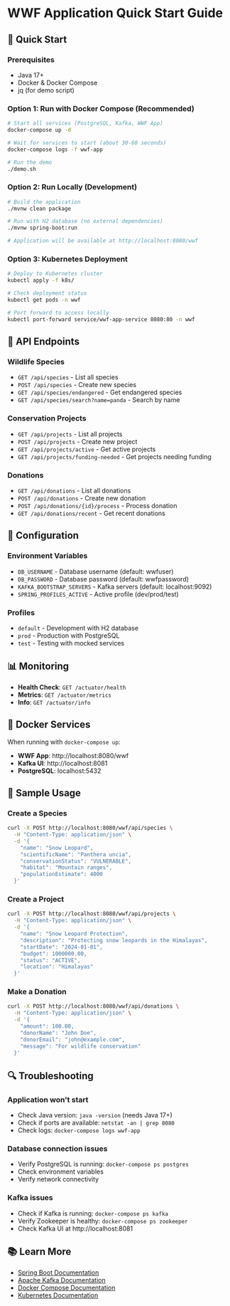 # WWF Application Quick Start Guide

## 🚀 Quick Start

### Prerequisites
- Java 17+
- Docker & Docker Compose
- jq (for demo script)

### Option 1: Run with Docker Compose (Recommended)
```bash
# Start all services (PostgreSQL, Kafka, WWF App)
docker-compose up -d

# Wait for services to start (about 30-60 seconds)
docker-compose logs -f wwf-app

# Run the demo
./demo.sh
```

### Option 2: Run Locally (Development)
```bash
# Build the application
./mvnw clean package

# Run with H2 database (no external dependencies)
./mvnw spring-boot:run

# Application will be available at http://localhost:8080/wwf
```

### Option 3: Kubernetes Deployment
```bash
# Deploy to Kubernetes cluster
kubectl apply -f k8s/

# Check deployment status
kubectl get pods -n wwf

# Port forward to access locally
kubectl port-forward service/wwf-app-service 8080:80 -n wwf
```

## 📡 API Endpoints

### Wildlife Species
- `GET /api/species` - List all species
- `POST /api/species` - Create new species
- `GET /api/species/endangered` - Get endangered species
- `GET /api/species/search?name=panda` - Search by name

### Conservation Projects  
- `GET /api/projects` - List all projects
- `POST /api/projects` - Create new project
- `GET /api/projects/active` - Get active projects
- `GET /api/projects/funding-needed` - Get projects needing funding

### Donations
- `GET /api/donations` - List all donations
- `POST /api/donations` - Create new donation
- `POST /api/donations/{id}/process` - Process donation
- `GET /api/donations/recent` - Get recent donations

## 🔧 Configuration

### Environment Variables
- `DB_USERNAME` - Database username (default: wwfuser)
- `DB_PASSWORD` - Database password (default: wwfpassword)
- `KAFKA_BOOTSTRAP_SERVERS` - Kafka servers (default: localhost:9092)
- `SPRING_PROFILES_ACTIVE` - Active profile (dev/prod/test)

### Profiles
- `default` - Development with H2 database
- `prod` - Production with PostgreSQL
- `test` - Testing with mocked services

## 📊 Monitoring

- **Health Check**: `GET /actuator/health`
- **Metrics**: `GET /actuator/metrics`
- **Info**: `GET /actuator/info`

## 🐳 Docker Services

When running with `docker-compose up`:
- **WWF App**: http://localhost:8080/wwf
- **Kafka UI**: http://localhost:8081
- **PostgreSQL**: localhost:5432

## 🎯 Sample Usage

### Create a Species
```bash
curl -X POST http://localhost:8080/wwf/api/species \
  -H "Content-Type: application/json" \
  -d '{
    "name": "Snow Leopard",
    "scientificName": "Panthera uncia",
    "conservationStatus": "VULNERABLE",
    "habitat": "Mountain ranges",
    "populationEstimate": 4000
  }'
```

### Create a Project
```bash
curl -X POST http://localhost:8080/wwf/api/projects \
  -H "Content-Type: application/json" \
  -d '{
    "name": "Snow Leopard Protection",
    "description": "Protecting snow leopards in the Himalayas",
    "startDate": "2024-01-01",
    "budget": 1000000.00,
    "status": "ACTIVE",
    "location": "Himalayas"
  }'
```

### Make a Donation
```bash
curl -X POST http://localhost:8080/wwf/api/donations \
  -H "Content-Type: application/json" \
  -d '{
    "amount": 100.00,
    "donorName": "John Doe",
    "donorEmail": "john@example.com",
    "message": "For wildlife conservation"
  }'
```

## 🔍 Troubleshooting

### Application won't start
- Check Java version: `java -version` (needs Java 17+)
- Check if ports are available: `netstat -an | grep 8080`
- Check logs: `docker-compose logs wwf-app`

### Database connection issues
- Verify PostgreSQL is running: `docker-compose ps postgres`
- Check environment variables
- Verify network connectivity

### Kafka issues
- Check if Kafka is running: `docker-compose ps kafka`
- Verify Zookeeper is healthy: `docker-compose ps zookeeper`
- Check Kafka UI at http://localhost:8081

## 📚 Learn More

- [Spring Boot Documentation](https://spring.io/projects/spring-boot)
- [Apache Kafka Documentation](https://kafka.apache.org/documentation/)
- [Docker Compose Documentation](https://docs.docker.com/compose/)
- [Kubernetes Documentation](https://kubernetes.io/docs/)